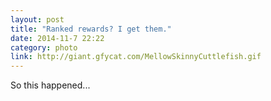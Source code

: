 ```yaml
---
layout: post
title: "Ranked rewards? I get them."
date: 2014-11-7 22:22
category: photo
link: http://giant.gfycat.com/MellowSkinnyCuttlefish.gif
---
```


So this happened...
